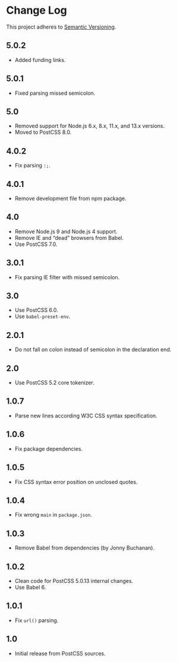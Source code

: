 # Change Log
This project adheres to [Semantic Versioning](http://semver.org/).

## 5.0.2
* Added funding links.

## 5.0.1
* Fixed parsing missed semicolon.

## 5.0
* Removed support for Node.js 6.x, 8.x, 11.x, and 13.x versions.
* Moved to PostCSS 8.0.

## 4.0.2
* Fix parsing `:;`.

## 4.0.1
* Remove development file from npm package.

## 4.0
* Remove Node.js 9 and Node.js 4 support.
* Remove IE and “dead” browsers from Babel.
* Use PostCSS 7.0.

## 3.0.1
* Fix parsing IE filter with missed semicolon.

## 3.0
* Use PostCSS 6.0.
* Use `babel-preset-env`.

## 2.0.1
* Do not fall on colon instead of semicolon in the declaration end.

## 2.0
* Use PostCSS 5.2 core tokenizer.

## 1.0.7
* Parse new lines according W3C CSS syntax specification.

## 1.0.6
* Fix package dependencies.

## 1.0.5
* Fix CSS syntax error position on unclosed quotes.

## 1.0.4
* Fix wrong `main` in `package.json`.

## 1.0.3
* Remove Babel from dependencies (by Jonny Buchanan).

## 1.0.2
* Clean code for PostCSS 5.0.13 internal changes.
* Use Babel 6.

## 1.0.1
* Fix `url()` parsing.

## 1.0
* Initial release from PostCSS sources.
